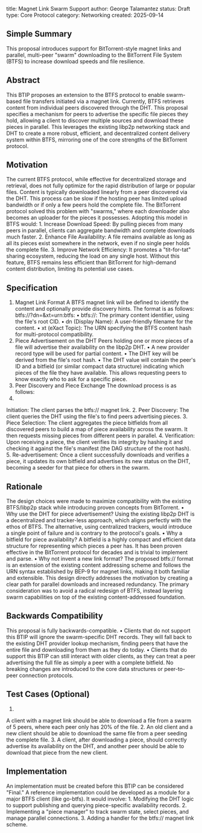 title: Magnet Link Swarm Support
author: George Talamantez
status: Draft
type: Core Protocol
category: Networking
created: 2025-09-14

## Simple Summary

This proposal introduces support for BitTorrent-style magnet links and parallel, multi-peer "swarm" downloading to the BitTorrent File System (BTFS) to increase download speeds and file resilience.
 
## Abstract

This BTIP proposes an extension to the BTFS protocol to enable swarm-based file transfers initiated via a magnet link. Currently, BTFS retrieves content from individual peers discovered through the DHT. This proposal specifies a mechanism for peers to advertise the specific file pieces they hold, allowing a client to discover multiple sources and download these pieces in parallel. This leverages the existing libp2p networking stack and DHT to create a more robust, efficient, and decentralized content delivery system within BTFS, mirroring one of the core strengths of the BitTorrent protocol.
 
## Motivation

The current BTFS protocol, while effective for decentralized storage and retrieval, does not fully optimize for the rapid distribution of large or popular files. Content is typically downloaded linearly from a peer discovered via the DHT. This process can be slow if the hosting peer has limited upload bandwidth or if only a few peers hold the complete file.
The BitTorrent protocol solved this problem with "swarms," where each downloader also becomes an uploader for the pieces it possesses. Adopting this model in BTFS would:
1. 
Increase Download Speed: By pulling pieces from many peers in parallel, clients can aggregate bandwidth and complete downloads much faster.
2. 
Enhance File Availability: A file remains available as long as all its pieces exist somewhere in the network, even if no single peer holds the complete file.
3. 
Improve Network Efficiency: It promotes a "tit-for-tat" sharing ecosystem, reducing the load on any single host.
Without this feature, BTFS remains less efficient than BitTorrent for high-demand content distribution, limiting its potential use cases.
 
## Specification

1. Magnet Link Format
A BTFS magnet link will be defined to identify the content and optionally provide discovery hints. The format is as follows:
btfs://<root-hash>?dn=<display-name>&xt=urn:btfs:<root-hash>
• 
btfs://<root-hash>: The primary content identifier, using the file's root CID.
• 
dn (Display Name): A user-friendly filename for the content.
• 
xt (eXact Topic): The URN specifying the BTFS content hash for multi-protocol compatibility.
2. Piece Advertisement on the DHT
Peers holding one or more pieces of a file will advertise their availability on the libp2p DHT.
• 
A new provider record type will be used for partial content.
• 
The DHT key will be derived from the file's root hash.
• 
The DHT value will contain the peer's ID and a bitfield (or similar compact data structure) indicating which pieces of the file they have available. This allows requesting peers to know exactly who to ask for a specific piece.
3. Peer Discovery and Piece Exchange
The download process is as follows:
1. 
Initiation: The client parses the btfs:// magnet link.
2. 
Peer Discovery: The client queries the DHT using the file's <root-hash> to find peers advertising pieces.
3. 
Piece Selection: The client aggregates the piece bitfields from all discovered peers to build a map of piece availability across the swarm. It then requests missing pieces from different peers in parallel.
4. 
Verification: Upon receiving a piece, the client verifies its integrity by hashing it and checking it against the file's manifest (the DAG structure of the root hash).
5. 
Re-advertisement: Once a client successfully downloads and verifies a piece, it updates its own bitfield and advertises its new status on the DHT, becoming a seeder for that piece for others in the swarm.
 
## Rationale

The design choices were made to maximize compatibility with the existing BTFS/libp2p stack while introducing proven concepts from BitTorrent.
• 
Why use the DHT for piece advertisement? Using the existing libp2p DHT is a decentralized and tracker-less approach, which aligns perfectly with the ethos of BTFS. The alternative, using centralized trackers, would introduce a single point of failure and is contrary to the protocol's goals.
• 
Why a bitfield for piece availability? A bitfield is a highly compact and efficient data structure for representing which pieces a peer has. It has been proven effective in the BitTorrent protocol for decades and is trivial to implement and parse.
• 
Why not invent a new link format? The proposed btfs:// format is an extension of the existing content addressing scheme and follows the URN syntax established by BEP-9 for magnet links, making it both familiar and extensible.
This design directly addresses the motivation by creating a clear path for parallel downloads and increased redundancy. The primary consideration was to avoid a radical redesign of BTFS, instead layering swarm capabilities on top of the existing content-addressed foundation.
 
## Backwards Compatibility

This proposal is fully backwards-compatible.
• 
Clients that do not support this BTIP will ignore the swarm-specific DHT records. They will fall back to the existing DHT provider lookup mechanism, finding peers that have the entire file and downloading from them as they do today.
• 
Clients that do support this BTIP can still interact with older clients, as they can treat a peer advertising the full file as simply a peer with a complete bitfield.
No breaking changes are introduced to the core data structures or peer-to-peer connection protocols.
 
## Test Cases (Optional)

1. 
A client with a magnet link should be able to download a file from a swarm of 5 peers, where each peer only has 20% of the file.
2. 
An old client and a new client should be able to download the same file from a peer seeding the complete file.
3. 
A client, after downloading a piece, should correctly advertise its availability on the DHT, and another peer should be able to download that piece from the new client.
 
## Implementation
An implementation must be created before this BTIP can be considered "Final." A reference implementation could be developed as a module for a major BTFS client (like go-btfs). It would involve:
1. 
Modifying the DHT logic to support publishing and querying piece-specific availability records.
2. 
Implementing a "piece manager" to track swarm state, select pieces, and manage parallel connections.
3. 
Adding a handler for the btfs:// magnet link scheme.
